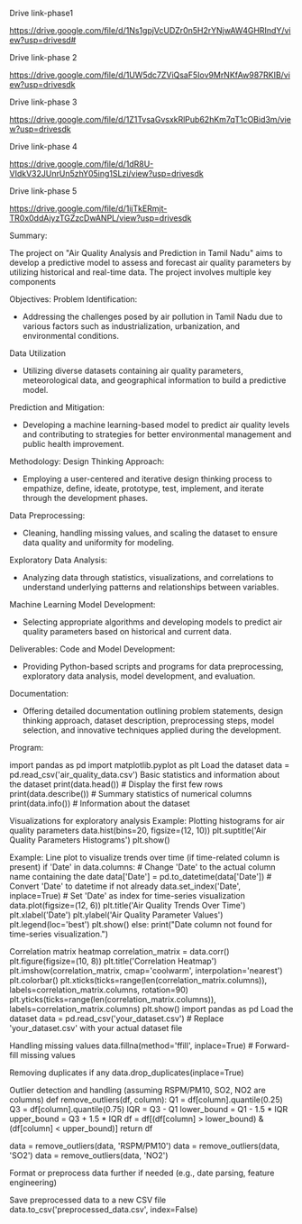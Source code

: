 Drive link-phase1 

https://drive.google.com/file/d/1Ns1gpjVcUDZr0n5H2rYNjwAW4GHRIndY/view?usp=drivesd# 

Drive link-phase 2 

https://drive.google.com/file/d/1UW5dc7ZViQsaF5Iov9MrNKfAw987RKIB/view?usp=drivesdk

Drive link-phase 3 

https://drive.google.com/file/d/1Z1TvsaGvsxkRlPub62hKm7qT1cOBid3m/view?usp=drivesdk

Drive link-phase 4

https://drive.google.com/file/d/1dR8U-VIdkV32JUnrUn5zhY05ing1SLzi/view?usp=drivesdk

Drive link-phase 5

https://drive.google.com/file/d/1ijTkERmjt-TR0x0ddAjyzTGZzcDwANPL/view?usp=drivesdk


Summary:

   The project on "Air Quality Analysis and Prediction in Tamil Nadu" aims to develop a predictive model to assess and forecast air quality parameters by utilizing historical and real-time data. The project involves multiple key components

Objectives:
Problem Identification:
-  Addressing the challenges posed by air pollution in Tamil Nadu due to various factors such as industrialization, urbanization, and environmental conditions.

Data Utilization
- Utilizing diverse datasets containing air quality parameters, meteorological data, and geographical information to build a predictive model.
  
Prediction and Mitigation:
- Developing a machine learning-based model to predict air quality levels and contributing to strategies for better environmental management and public health improvement.
  
Methodology:
 Design Thinking Approach:
 - Employing a user-centered and iterative design thinking process to empathize, define, ideate, prototype, test, implement, and iterate through the development phases.
  
Data Preprocessing:
 - Cleaning, handling missing values, and scaling the dataset to ensure data quality and uniformity for modeling.

Exploratory Data Analysis:

 - Analyzing data through statistics, visualizations, and correlations to understand underlying patterns and relationships between variables.
   
Machine Learning Model Development:

 - Selecting appropriate algorithms and developing models to predict air quality parameters based on historical and current data.

 Deliverables:
 Code and Model Development:

 - Providing Python-based scripts and programs for data preprocessing, exploratory data analysis, model development, and evaluation.

 Documentation:

 - Offering detailed documentation outlining problem statements, design thinking approach, dataset description, preprocessing steps, model selection, and innovative techniques applied during the development.

Program:

import pandas as pd
import matplotlib.pyplot as plt
 Load the dataset
data = pd.read_csv('air_quality_data.csv')
Basic statistics and information about the dataset
print(data.head())  # Display the first few rows
print(data.describe())  # Summary statistics of numerical columns
print(data.info())  # Information about the dataset

 Visualizations for exploratory analysis
Example: Plotting histograms for air quality parameters
data.hist(bins=20, figsize=(12, 10))
plt.suptitle('Air Quality Parameters Histograms')
plt.show()

Example: Line plot to visualize trends over time (if time-related column is present)
if 'Date' in data.columns:  # Change 'Date' to the actual column name containing the date
    data['Date'] = pd.to_datetime(data['Date'])  # Convert 'Date' to datetime if not already
    data.set_index('Date', inplace=True)  # Set 'Date' as index for time-series visualization
    data.plot(figsize=(12, 6))
    plt.title('Air Quality Trends Over Time')
    plt.xlabel('Date')
    plt.ylabel('Air Quality Parameter Values')
    plt.legend(loc='best')
    plt.show()
else:
    print("Date column not found for time-series visualization.")

 Correlation matrix heatmap
correlation_matrix = data.corr()
plt.figure(figsize=(10, 8))
plt.title('Correlation Heatmap')
plt.imshow(correlation_matrix, cmap='coolwarm', interpolation='nearest')
plt.colorbar()
plt.xticks(ticks=range(len(correlation_matrix.columns)), labels=correlation_matrix.columns, rotation=90)
plt.yticks(ticks=range(len(correlation_matrix.columns)), labels=correlation_matrix.columns)
plt.show()
import pandas as pd
 Load the dataset
data = pd.read_csv('your_dataset.csv')  # Replace 'your_dataset.csv' with your actual dataset file

Handling missing values
data.fillna(method='ffill', inplace=True)  # Forward-fill missing values

Removing duplicates if any
data.drop_duplicates(inplace=True)

Outlier detection and handling (assuming RSPM/PM10, SO2, NO2 are columns)
def remove_outliers(df, column):
    Q1 = df[column].quantile(0.25)
    Q3 = df[column].quantile(0.75)
    IQR = Q3 - Q1
    lower_bound = Q1 - 1.5 * IQR
    upper_bound = Q3 + 1.5 * IQR
    df = df[(df[column] > lower_bound) & (df[column] < upper_bound)]
    return df

data = remove_outliers(data, 'RSPM/PM10')
data = remove_outliers(data, 'SO2')
data = remove_outliers(data, 'NO2')

Format or preprocess data further if needed (e.g., date parsing, feature engineering)

Save preprocessed data to a new CSV file
data.to_csv('preprocessed_data.csv', index=False)
